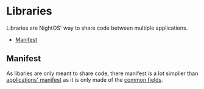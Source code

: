 # Libraries

Libraries are NightOS' way to share code between multiple applications.

- [Manifest](#manifest)

## Manifest

As libaries are only meant to share code, there manifest is a lot simplier than [applications' manifest](applications/manifest.md) as it is only made of the [common fields](applications-libraries.md#the-manifest).